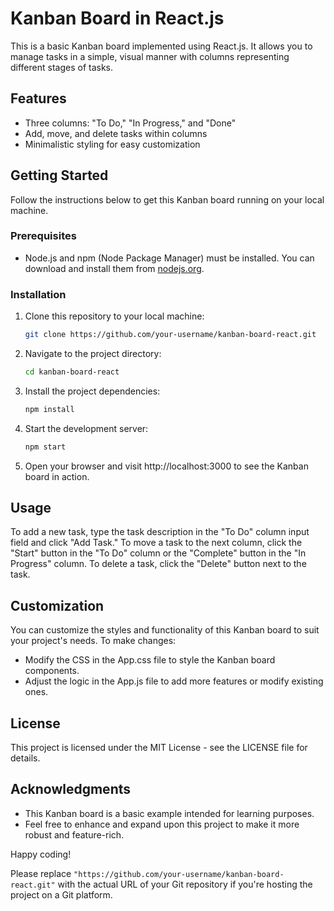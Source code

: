 # Kanban Board in React.js

This is a basic Kanban board implemented using React.js. It allows you to manage tasks in a simple, visual manner with columns representing different stages of tasks.

## Features

- Three columns: "To Do," "In Progress," and "Done"
- Add, move, and delete tasks within columns
- Minimalistic styling for easy customization

## Getting Started

Follow the instructions below to get this Kanban board running on your local machine.

### Prerequisites

- Node.js and npm (Node Package Manager) must be installed. You can download and install them from [nodejs.org](https://nodejs.org/).

### Installation

1. Clone this repository to your local machine:

   ```bash
   git clone https://github.com/your-username/kanban-board-react.git

2. Navigate to the project directory:

    ```bash
    cd kanban-board-react

3. Install the project dependencies:

    ```bash
    npm install

4. Start the development server:

    ```bash
    npm start

5. Open your browser and visit http://localhost:3000 to see the Kanban board in action.

## Usage
To add a new task, type the task description in the "To Do" column input field and click "Add Task."
To move a task to the next column, click the "Start" button in the "To Do" column or the "Complete" button in the "In Progress" column.
To delete a task, click the "Delete" button next to the task.

## Customization
You can customize the styles and functionality of this Kanban board to suit your project's needs. To make changes:

* Modify the CSS in the App.css file to style the Kanban board components.
* Adjust the logic in the App.js file to add more features or modify existing ones.

## License
This project is licensed under the MIT License - see the LICENSE file for details.

## Acknowledgments
* This Kanban board is a basic example intended for learning purposes.
* Feel free to enhance and expand upon this project to make it more robust and feature-rich.

Happy coding!

Please replace `"https://github.com/your-username/kanban-board-react.git"` with the actual URL of your Git repository if you're hosting the project on a Git platform.